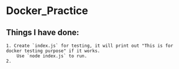 # Docker_Practice  

## Things I have done:  
    1. Create `index.js` for testing, it will print out "This is for docker testing purpose" if it works.  
        Use `node index.js` to run.  
    2.
